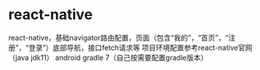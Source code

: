 # react-native
react-native，基础navigator路由配置，页面（包含“我的”，“首页”，“注册”，“登录”）底部导航，接口fetch请求等
项目环境配置参考react-native官网（java jdk11）
android gradle 7（自己按需要配置gradle版本）
